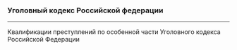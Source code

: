 ### Уголовный кодекс Российской федерации
------
Квалификации преступлений по особенной части Уголовного кодекса Российской Федерации